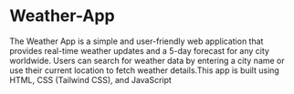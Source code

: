 # Weather-App
The Weather App is a simple and user-friendly web application that provides real-time weather updates and a 5-day forecast for any city worldwide. Users can search for weather data by entering a city name or use their current location to fetch weather details.This app is built using HTML, CSS (Tailwind CSS), and JavaScript 
